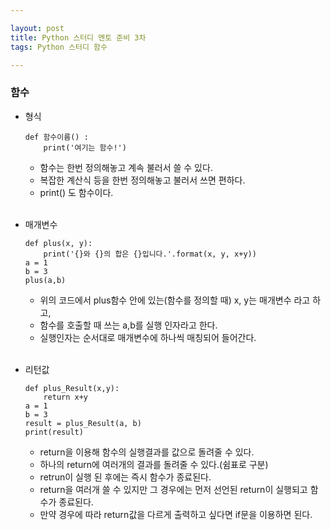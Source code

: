 ```yaml
---

layout: post
title: Python 스터디 멘토 준비 3차
tags: Python 스터디 함수

---
```


### 함수
* 형식
	```
    def 함수이름() :
    	print('여기는 함수!')
    ```
    * 함수는 한번 정의해놓고 계속 불러서 쓸 수 있다.<br/>
    * 복잡한 계산식 등을 한번 정의해놓고 불러서 쓰면 편하다.<br/>
    * print() 도 함수이다.<br/><br/>

* 매개변수
	```
    def plus(x, y):
    	print('{}와 {}의 합은 {}입니다.'.format(x, y, x+y))
	a = 1
    b = 3
    plus(a,b)
    ```
    * 위의 코드에서 plus함수 안에 있는(함수를 정의할 때) x, y는 매개변수 라고 하고,<br/>
    * 함수를 호출할 때 쓰는 a,b를 실행 인자라고 한다.<br/>
    * 실행인자는 순서대로 매개변수에 하나씩 매칭되어 들어간다.<br/><br/>

* 리턴값
	```
    def plus_Result(x,y):
    	return x+y
	a = 1
	b = 3
    result = plus_Result(a, b)
    print(result)
    ```
	* return을 이용해 함수의 실행결과를 값으로 돌려줄 수 있다.<br/>
	* 하나의 return에 여러개의 결과를 돌려줄 수 있다.(쉼표로 구분)<br/>
    * retrun이 실행 된 후에는 즉시 함수가 종료된다.<br/>
    * return을 여러개 쓸 수 있지만 그 경우에는 먼저 선언된 return이 실행되고 함수가 종료된다.<br/>
    * 만약 경우에 따라 return값을 다르게 출력하고 싶다면 if문을 이용하면 된다.